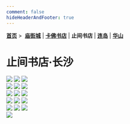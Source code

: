 ```yaml
---
comment: false
hideHeaderAndFooter: true
---
```

<style>.container{margin:0 auto;width:1280px;}</style>

**[首页](/)** >&nbsp; **[庙街城](/pho/miaojie)** | **[卡佛书店](/pho/kafo)** | **止间书店** | **[连岛](/pho/liandao)** | **[华山](/pho/huashan)**

# 止间书店·长沙

<div class=".gkpho-container">
<img class="gkpho-img" src="http://119.28.186.136:9520/images/zhijian/IMG_3421.jpg">
<img class="gkpho-img gkpho-img-margin" src="http://119.28.186.136:9520/images/zhijian/IMG_3423.jpg">
<img class="gkpho-img gkpho-img-margin" src="http://119.28.186.136:9520/images/zhijian/IMG_3424.jpg">
</div>

<div class=".gkpho-container">
<img class="gkpho-img" src="http://119.28.186.136:9520/images/zhijian/IMG_3429.jpg">
<img class="gkpho-img gkpho-img-margin" src="http://119.28.186.136:9520/images/zhijian/IMG_3433.jpg">
<img class="gkpho-img gkpho-img-margin" src="http://119.28.186.136:9520/images/zhijian/IMG_3435.jpg">
</div>

<div class=".gkpho-container">
<img class="gkpho-img" src="http://119.28.186.136:9520/images/zhijian/IMG_3444.jpg">
<img class="gkpho-img gkpho-img-margin" src="http://119.28.186.136:9520/images/zhijian/IMG_3440.jpg">
<img class="gkpho-img gkpho-img-margin" src="http://119.28.186.136:9520/images/zhijian/IMG_3443.jpg">
</div>


<div class=".gkpho-container">
<img class="gkpho-img" src="http://119.28.186.136:9520/images/zhijian/IMG_3436.jpg">
<img class="gkpho-img gkpho-img-margin" src="http://119.28.186.136:9520/images/zhijian/IMG_3438.jpg">
<img class="gkpho-img gkpho-img-margin" src="http://119.28.186.136:9520/images/zhijian/IMG_3447.jpg">
</div>

<div class=".gkpho-container">
<img class="gkpho-img" src="http://119.28.186.136:9520/images/zhijian/IMG_3446.jpg">
<img class="gkpho-img gkpho-img-margin" src="http://119.28.186.136:9520/images/zhijian/IMG_3445.jpg">
<img class="gkpho-img gkpho-img-margin" src="http://119.28.186.136:9520/images/zhijian/IMG_3442.jpg">
</div>

<div class=".gkpho-container">
<img class="gkpho-img gkpho-img-margin" src="http://119.28.186.136:9520/images/zhijian/IMG_3458.jpg">
</div>

<p>&nbsp;</p>
